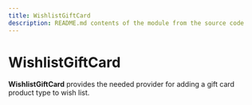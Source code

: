 ```yaml
---
title: WishlistGiftCard
description: README.md contents of the module from the source code
---
```


# WishlistGiftCard

**WishlistGiftCard** provides the needed provider for adding a gift card product type to wish list.

